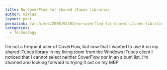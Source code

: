 ```yaml
---
title: No CoverFlow for shared iTunes libraries
author: niklas
layout: post
permalink: /archives/2008/02/01/no-coverflow-for-shared-itunes-libraries/
categories:
  - Technology
---
```

I&#8217;m not a frequent user of CoverFlow, but now that I wanted to use it on my shared iTunes library in my living room from the Windows iTunes client I noticed that I cannot select neither CoverFlow nor in an album list. I&#8217;m stunned and looking forward to trying it out on my MBP